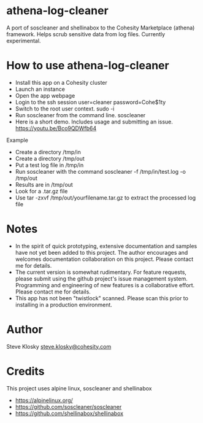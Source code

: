 # athena-log-cleaner
A port of soscleaner and shellinabox to the Cohesity Marketplace (athena) framework.  Helps scrub sensitive data from log files.
Currently experimental.

# How to use athena-log-cleaner
* Install this app on a Cohesity cluster
* Launch an instance
* Open the app webpage
* Login to the ssh session user=cleaner password=Cohe$1ty
* Switch to the root user context.  sudo -i
* Run soscleaner from the command line.  soscleaner
* Here is a short demo.  Includes usage and submitting an issue.  https://youtu.be/Bco9QDWfb64

Example
* Create a directory /tmp/in
* Create a directory /tmp/out
* Put a test log file in /tmp/in
* Run soscleaner with the command soscleaner -f /tmp/in/test.log -o /tmp/out
* Results are in /tmp/out
* Look for a .tar.gz file
* Use tar -zxvf /tmp/out/yourfilename.tar.gz to extract the processed log file

# Notes
* In the spirit of quick prototyping, extensive documentation and samples have not yet been added to this project.  The author encourages and welcomes documentation collaboration on this project.  Please contact me for details.
* The current version is somewhat rudimentary.  For feature requests, please submit using the github project's issue management system.  Programming and engineering of new features is a collaborative effort.  Please contact me for details.
* This app has not been "twistlock" scanned.  Please scan this prior to installing in a production environment.

# Author
Steve Klosky
steve.klosky@cohesity.com

# Credits
This project uses alpine linux, soscleaner and shellinabox
* https://alpinelinux.org/
* https://github.com/soscleaner/soscleaner
* https://github.com/shellinabox/shellinabox
